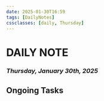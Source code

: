 ```yaml
---
date: 2025-01-30T16:59
tags: [DailyNotes]
cssclasses: [daily, Thursday]
---
```

# DAILY NOTE
### *Thursday, January 30th, 2025*

## Ongoing Tasks
